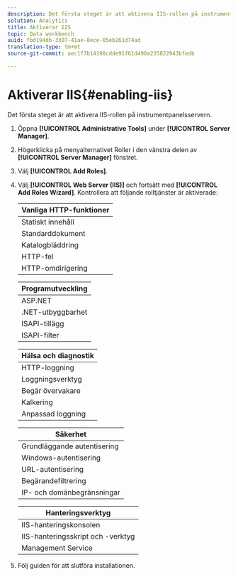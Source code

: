```yaml
---
description: Det första steget är att aktivera IIS-rollen på instrumentpanelsservern.
solution: Analytics
title: Aktiverar IIS
topic: Data workbench
uuid: fbd194db-3307-41ae-8ece-05eb261d74ad
translation-type: tm+mt
source-git-commit: aec1f7b14198cdde91f61d490a235022943bfedb

---
```



# Aktiverar IIS{#enabling-iis}

Det första steget är att aktivera IIS-rollen på instrumentpanelsservern.

1. Öppna **[!UICONTROL Administrative Tools]** under **[!UICONTROL Server Manager]**.
1. Högerklicka på menyalternativet Roller i den vänstra delen av **[!UICONTROL Server Manager]** fönstret.
1. Välj **[!UICONTROL Add Roles]**.
1. Välj **[!UICONTROL Web Server (IIS)]** och fortsätt med **[!UICONTROL Add Roles Wizard]**. Kontrollera att följande rolltjänster är aktiverade:

   | Vanliga HTTP-funktioner |
   |---|
   | Statiskt innehåll |
   | Standarddokument |
   | Katalogbläddring |
   | HTTP-fel |
   | HTTP-omdirigering |

   | Programutveckling |
   |---|
   | ASP.NET |
   | .NET-utbyggbarhet |
   | ISAPI-tillägg |
   | ISAPI-filter |

   | Hälsa och diagnostik |
   |---|
   | HTTP-loggning |
   | Loggningsverktyg |
   | Begär övervakare |
   | Kalkering |
   | Anpassad loggning |

   | Säkerhet |
   |---|
   | Grundläggande autentisering |
   | Windows-autentisering |
   | URL-autentisering |
   | Begärandefiltrering |
   | IP- och domänbegränsningar |

   | Hanteringsverktyg |
   |---|
   | IIS-hanteringskonsolen |
   | IIS-hanteringsskript och -verktyg |
   | Management Service |

1. Följ guiden för att slutföra installationen.
